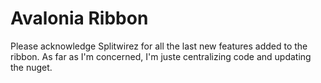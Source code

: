 # Avalonia Ribbon
Please acknowledge Splitwirez for all the last new features added to the ribbon. As far as I'm concerned, I'm juste centralizing code and updating the nuget.
